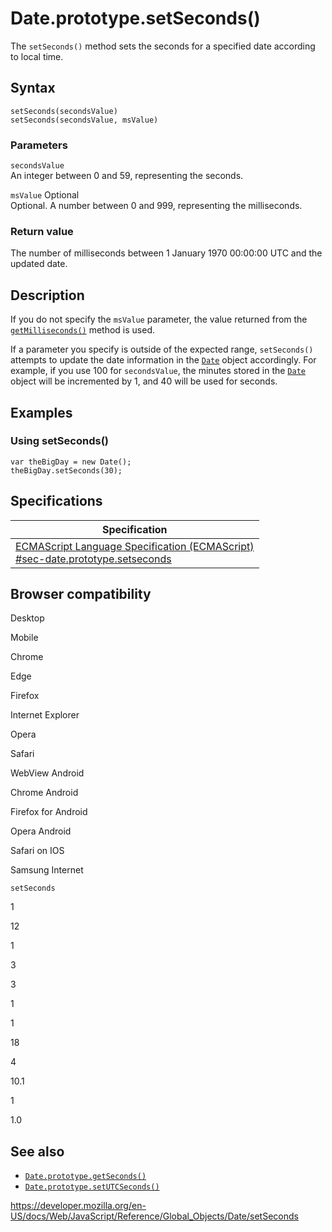 Date.prototype.setSeconds()
===========================

The `setSeconds()` method sets the seconds for a specified date according to local time.

Syntax
------

    setSeconds(secondsValue)
    setSeconds(secondsValue, msValue)

### Parameters

`secondsValue`  
An integer between 0 and 59, representing the seconds.

 `msValue` <span class="badge inline optional">Optional</span>   
Optional. A number between 0 and 999, representing the milliseconds.

### Return value

The number of milliseconds between 1 January 1970 00:00:00 UTC and the updated date.

Description
-----------

If you do not specify the `msValue` parameter, the value returned from the [`getMilliseconds()`](getmilliseconds) method is used.

If a parameter you specify is outside of the expected range, `setSeconds()` attempts to update the date information in the [`Date`](../date) object accordingly. For example, if you use 100 for `secondsValue`, the minutes stored in the [`Date`](../date) object will be incremented by 1, and 40 will be used for seconds.

Examples
--------

### Using setSeconds()

    var theBigDay = new Date();
    theBigDay.setSeconds(30);

Specifications
--------------

<table><thead><tr class="header"><th>Specification</th></tr></thead><tbody><tr class="odd"><td><a href="https://tc39.es/ecma262/#sec-date.prototype.setseconds">ECMAScript Language Specification (ECMAScript)<br />
<span class="small">#sec-date.prototype.setseconds</span></a></td></tr></tbody></table>

Browser compatibility
---------------------

Desktop

Mobile

Chrome

Edge

Firefox

Internet Explorer

Opera

Safari

WebView Android

Chrome Android

Firefox for Android

Opera Android

Safari on IOS

Samsung Internet

`setSeconds`

1

12

1

3

3

1

1

18

4

10.1

1

1.0

See also
--------

-   [`Date.prototype.getSeconds()`](getseconds)
-   [`Date.prototype.setUTCSeconds()`](setutcseconds)

<a href="https://developer.mozilla.org/en-US/docs/Web/JavaScript/Reference/Global_Objects/Date/setSeconds" class="_attribution-link">https://developer.mozilla.org/en-US/docs/Web/JavaScript/Reference/Global_Objects/Date/setSeconds</a>
